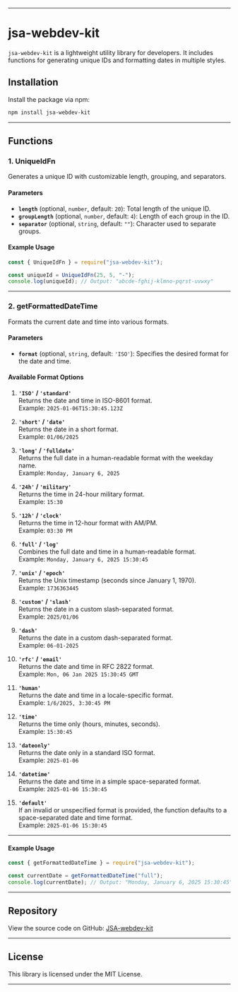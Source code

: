 

---

# jsa-webdev-kit

`jsa-webdev-kit` is a lightweight utility library for developers. It includes functions for generating unique IDs and formatting dates in multiple styles.

## Installation

Install the package via npm:

```bash
npm install jsa-webdev-kit
```

---

## Functions

### 1. UniqueIdFn

Generates a unique ID with customizable length, grouping, and separators.

#### Parameters

- **`length`** (optional, `number`, default: `20`): Total length of the unique ID.
- **`groupLength`** (optional, `number`, default: `4`): Length of each group in the ID.
- **`separator`** (optional, `string`, default: `""`): Character used to separate groups.

#### Example Usage

```javascript
const { UniqueIdFn } = require("jsa-webdev-kit");

const uniqueId = UniqueIdFn(25, 5, "-");
console.log(uniqueId); // Output: "abcde-fghij-klmno-pqrst-uvwxy"
```

---

### 2. getFormattedDateTime

Formats the current date and time into various formats.

#### Parameters

- **`format`** (optional, `string`, default: `'ISO'`): Specifies the desired format for the date and time.

#### Available Format Options

1. **`'ISO'` / `'standard'`**  
   Returns the date and time in ISO-8601 format.  
   Example: `2025-01-06T15:30:45.123Z`

2. **`'short'` / `'date'`**  
   Returns the date in a short format.  
   Example: `01/06/2025`

3. **`'long'` / `'fulldate'`**  
   Returns the full date in a human-readable format with the weekday name.  
   Example: `Monday, January 6, 2025`

4. **`'24h'` / `'military'`**  
   Returns the time in 24-hour military format.  
   Example: `15:30`

5. **`'12h'` / `'clock'`**  
   Returns the time in 12-hour format with AM/PM.  
   Example: `03:30 PM`

6. **`'full'` / `'log'`**  
   Combines the full date and time in a human-readable format.  
   Example: `Monday, January 6, 2025 15:30:45`

7. **`'unix'` / `'epoch'`**  
   Returns the Unix timestamp (seconds since January 1, 1970).  
   Example: `1736363445`

8. **`'custom'` / `'slash'`**  
   Returns the date in a custom slash-separated format.  
   Example: `2025/01/06`

9. **`'dash'`**  
   Returns the date in a custom dash-separated format.  
   Example: `06-01-2025`

10. **`'rfc'` / `'email'`**  
    Returns the date and time in RFC 2822 format.  
    Example: `Mon, 06 Jan 2025 15:30:45 GMT`

11. **`'human'`**  
    Returns the date and time in a locale-specific format.  
    Example: `1/6/2025, 3:30:45 PM`

12. **`'time'`**  
    Returns the time only (hours, minutes, seconds).  
    Example: `15:30:45`

13. **`'dateonly'`**  
    Returns the date only in a standard ISO format.  
    Example: `2025-01-06`

14. **`'datetime'`**  
    Returns the date and time in a simple space-separated format.  
    Example: `2025-01-06 15:30:45`

15. **`'default'`**  
    If an invalid or unspecified format is provided, the function defaults to a space-separated date and time format.  
    Example: `2025-01-06 15:30:45`

---

#### Example Usage

```javascript
const { getFormattedDateTime } = require("jsa-webdev-kit");

const currentDate = getFormattedDateTime("full");
console.log(currentDate); // Output: "Monday, January 6, 2025 15:30:45"
```

---

## Repository

View the source code on GitHub: [JSA-webdev-kit](https://github.com/MSaifKhan01/JSA-webdev-kit)

---

## License

This library is licensed under the MIT License.

---

